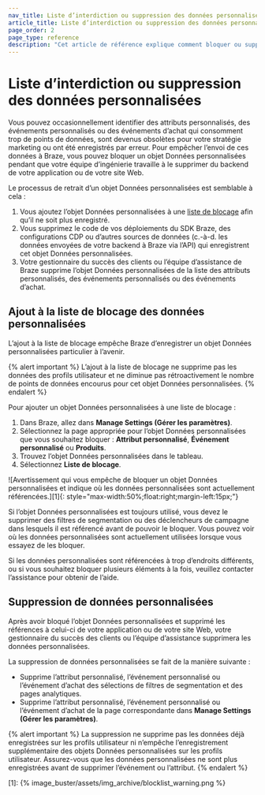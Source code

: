 ```yaml
---
nav_title: Liste d’interdiction ou suppression des données personnalisées
article_title: Liste d’interdiction ou suppression des données personnalisées
page_order: 2
page_type: reference
description: "Cet article de référence explique comment bloquer ou supprimer des événements personnalisés, des attributs personnalisés ou des événements d’achat."
---
```


# Liste d’interdiction ou suppression des données personnalisées

Vous pouvez occasionnellement identifier des attributs personnalisés, des événements personnalisés ou des événements d’achat qui consomment trop de points de données, sont devenus obsolètes pour votre stratégie marketing ou ont été enregistrés par erreur. Pour empêcher l’envoi de ces données à Braze, vous pouvez bloquer un objet Données personnalisées pendant que votre équipe d’ingénierie travaille à le supprimer du backend de votre application ou de votre site Web.

Le processus de retrait d’un objet Données personnalisées est semblable à cela :

1. Vous ajoutez l’objet Données personnalisées à une [liste de blocage](#blocklisting-custom-data) afin qu’il ne soit plus enregistré.
2. Vous supprimez le code de vos déploiements du SDK Braze, des configurations CDP ou d’autres sources de données (c.-à-d. les données envoyées de votre backend à Braze via l’API) qui enregistrent cet objet Données personnalisées.
3. Votre gestionnaire du succès des clients ou l’équipe d’assistance de Braze supprime l’objet Données personnalisées de la liste des attributs personnalisés, des événements personnalisés ou des événements d’achat.

## Ajout à la liste de blocage des données personnalisées

L’ajout à la liste de blocage empêche Braze d’enregistrer un objet Données personnalisées particulier à l’avenir.

{% alert important %}
L’ajout à la liste de blocage ne supprime pas les données des profils utilisateur et ne diminue pas rétroactivement le nombre de points de données encourus pour cet objet Données personnalisées.
{% endalert %}

Pour ajouter un objet Données personnalisées à une liste de blocage :

1. Dans Braze, allez dans **Manage Settings (Gérer les paramètres)**.
2. Sélectionnez la page appropriée pour l’objet Données personnalisées que vous souhaitez bloquer : **Attribut personnalisé**, **Événement personnalisé** ou **Produits**.
3. Trouvez l’objet Données personnalisées dans le tableau.
4. Sélectionnez **Liste de blocage**.

![Avertissement qui vous empêche de bloquer un objet Données personnalisées et indique où les données personnalisées sont actuellement référencées.][1]{: style="max-width:50%;float:right;margin-left:15px;"}

Si l’objet Données personnalisées est toujours utilisé, vous devez le supprimer des filtres de segmentation ou des déclencheurs de campagne dans lesquels il est référencé avant de pouvoir le bloquer. Vous pouvez voir où les données personnalisées sont actuellement utilisées lorsque vous essayez de les bloquer.

Si les données personnalisées sont référencées à trop d’endroits différents, ou si vous souhaitez bloquer plusieurs éléments à la fois, veuillez contacter l’assistance pour obtenir de l’aide.

## Suppression de données personnalisées

Après avoir bloqué l’objet Données personnalisées et supprimé les références à celui-ci de votre application ou de votre site Web, votre gestionnaire du succès des clients ou l’équipe d’assistance supprimera les données personnalisées.

La suppression de données personnalisées se fait de la manière suivante :

- Supprime l’attribut personnalisé, l’événement personnalisé ou l’événement d’achat des sélections de filtres de segmentation et des pages analytiques.
- Supprime l’attribut personnalisé, l’événement personnalisé ou l’événement d’achat de la page correspondante dans **Manage Settings (Gérer les paramètres)**.

{% alert important %}
La suppression ne supprime pas les données déjà enregistrées sur les profils utilisateur ni n’empêche l’enregistrement supplémentaire des objets Données personnalisées sur les profils utilisateur. Assurez-vous que les données personnalisées ne sont plus enregistrées avant de supprimer l’événement ou l’attribut.
{% endalert %}

[1]: {% image_buster/assets/img_archive/blocklist_warning.png %}